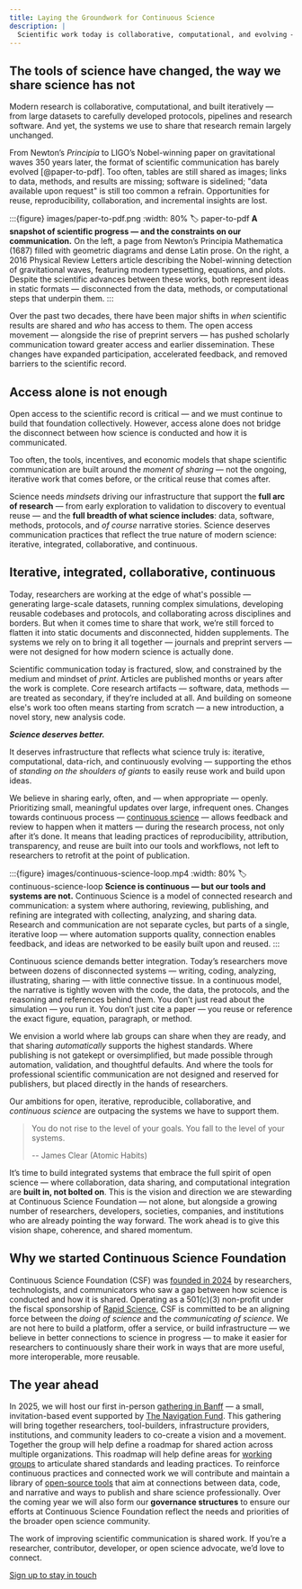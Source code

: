 ```yaml
---
title: Laying the Groundwork for Continuous Science
description: |
  Scientific work today is collaborative, computational, and evolving — yet we still communicate it through static, disconnected formats. Continuous Science Foundation is building a movement to reflect how research actually happens: iterative, integrated, collaborative, researcher-driven, and continuous. We outline a vision for a system where tools, standards, and publishing practices support the full arc of scientific progress — not just its final product.
---
```


## The tools of science have changed, the way we share science has not

Modern research is collaborative, computational, and built iteratively — from large datasets to carefully developed protocols, pipelines and research software. And yet, the systems we use to share that research remain largely unchanged.

From Newton’s _Principia_ to LIGO’s Nobel-winning paper on gravitational waves 350 years later, the format of scientific communication has barely evolved [@paper-to-pdf]. Too often, tables are still shared as images; links to data, methods, and results are missing; software is sidelined; "data available upon request" is still too common a refrain. Opportunities for reuse, reproducibility, collaboration, and incremental insights are lost.

:::{figure} images/paper-to-pdf.png
:width: 80%
:label: paper-to-pdf
**A snapshot of scientific progress — and the constraints on our communication.** On the left, a page from Newton’s Principia Mathematica (1687) filled with geometric diagrams and dense Latin prose. On the right, a 2016 Physical Review Letters article describing the Nobel-winning detection of gravitational waves, featuring modern typesetting, equations, and plots. Despite the scientific advances between these works, both represent ideas in static formats — disconnected from the data, methods, or computational steps that underpin them.
:::

Over the past two decades, there have been major shifts in _when_ scientific results are shared and _who_ has access to them. The open access movement — alongside the rise of preprint servers — has pushed scholarly communication toward greater access and earlier dissemination. These changes have expanded participation, accelerated feedback, and removed barriers to the scientific record.

## Access alone is not enough

Open access to the scientific record is critical — and we must continue to build that foundation collectively. However, access alone does not bridge the disconnect between how science is conducted and how it is communicated.

Too often, the tools, incentives, and economic models that shape scientific communication are built around the _moment of sharing_ — not the ongoing, iterative work that comes before, or the critical reuse that comes after.

Science needs _mindsets_ driving our infrastructure that support the **full arc of research** — from early exploration to validation to discovery to eventual reuse — and the **full breadth of what science includes**: data, software, methods, protocols, and _of course_ narrative stories. Science deserves communication practices that reflect the true nature of modern science: iterative, integrated, collaborative, and continuous.

## Iterative, integrated, collaborative, continuous

Today, researchers are working at the edge of what's possible — generating large-scale datasets, running complex simulations, developing reusable codebases and protocols, and collaborating across disciplines and borders. But when it comes time to share that work, we’re still forced to flatten it into static documents and disconnected, hidden supplements. The systems we rely on to bring it all together — journals and preprint servers — were not designed for how modern science is actually done.

Scientific communication today is fractured, slow, and constrained by the medium and mindset of _print_. Articles are published months or years after the work is complete. Core research artifacts — software, data, methods — are treated as secondary, if they’re included at all. And building on someone else's work too often means starting from scratch — a new introduction, a novel story, new analysis code.

_**Science deserves better.**_

It deserves infrastructure that reflects what science truly is: iterative, computational, data-rich, and continuously evolving — supporting the ethos of _standing on the shoulders of giants_ to easily reuse work and build upon ideas.

We believe in sharing early, often, and — when appropriate — openly. Prioritizing small, meaningful updates over large, infrequent ones. Changes towards continuous process — [continuous science](xref:defs#term-continuous-science) — allows feedback and review to happen when it matters — during the research process, not only after it’s done. It means that leading practices of reproducibility, attribution, transparency, and reuse are built into our tools and workflows, not left to researchers to retrofit at the point of publication.

:::{figure} images/continuous-science-loop.mp4
:width: 80%
:label: continuous-science-loop
**Science is continuous — but our tools and systems are not.** Continuous Science is a model of connected research and communication: a system where authoring, reviewing, publishing, and refining are integrated with collecting, analyzing, and sharing data. Research and communication are not separate cycles, but parts of a single, iterative loop — where automation supports quality, connection enables feedback, and ideas are networked to be easily built upon and reused.
:::

Continuous science demands better integration. Today’s researchers move between dozens of disconnected systems — writing, coding, analyzing, illustrating, sharing — with little connective tissue. In a continuous model, the narrative is tightly woven with the code, the data, the protocols, and the reasoning and references behind them. You don’t just read about the simulation — you run it. You don’t just cite a paper — you reuse or reference the exact figure, equation, paragraph, or method.

We envision a world where lab groups can share when they are ready, and that sharing _automatically_ supports the highest standards. Where publishing is not gatekept or oversimplified, but made possible through automation, validation, and thoughtful defaults. And where the tools for professional scientific communication are not designed and reserved for publishers, but placed directly in the hands of researchers.

Our ambitions for open, iterative, reproducible, collaborative, and _continuous science_ are outpacing the systems we have to support them.

> You do not rise to the level of your goals. You fall to the level of your systems.
>
> -- James Clear (Atomic Habits)

It’s time to build integrated systems that embrace the full spirit of open science — where collaboration, data sharing, and computational integration are **built in, not bolted on**. This is the vision and direction we are stewarding at Continuous Science Foundation — not alone, but alongside a growing number of researchers, developers, societies, companies, and institutions who are already pointing the way forward. The work ahead is to give this vision shape, coherence, and shared momentum.

## Why we started Continuous Science Foundation

Continuous Science Foundation (CSF) was [founded in 2024](https://continuousfoundation.org/about) by researchers, technologists, and communicators who saw a gap between how science is conducted and how it is shared. Operating as a 501(c)(3) non-profit under the fiscal sponsorship of [Rapid Science](https://www.rapidscience.org), CSF is committed to be an aligning force between the _doing of science_ and the _communicating of science_. We are not here to build a platform, offer a service, or build infrastructure — we believe in better connections to science in progress — to make it easier for researchers to continuously share their work in ways that are more useful, more interoperable, more reusable.

## The year ahead

In 2025, we will host our first in-person [gathering in Banff](https://articles.continuousfoundation.org/articles/banff-meeting-future-of-research-communication) — a small, invitation-based event supported by [The Navigation Fund](https://www.navigation.org). This gathering will bring together researchers, tool-builders, infrastructure providers, institutions, and community leaders to co-create a vision and a movement. Together the group will help define a roadmap for shared action across multiple organizations. This roadmap will help define areas for [working groups](https://continuousfoundation.org/contact) to articulate shared standards and leading practices. To reinforce continuous practices and connected work we will contribute and maintain a library of [open-source tools](https://github.com/continuous-foundation) that aim at connections between data, code, and narrative and ways to publish and share science professionally. Over the coming year we will also form our **governance structures** to ensure our efforts at Continuous Science Foundation reflect the needs and priorities of the broader open science community.

The work of improving scientific communication is shared work. If you’re a researcher, contributor, developer, or open science advocate, we’d love to connect.

[Sign up to stay in touch](https://continuousfoundation.org/contact)
